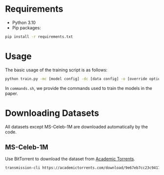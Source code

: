 # Requirements

- Python 3.10
- Pip packages:
```bash
pip install -r requirements.txt
```

# Usage

The basic usage of the training script is as follows:
```bash
python train.py -mc [model config] -dc [data config] -o [override options] -l [log directory]
```

In `commands.sh`, we provide the commands used to train the models in the paper.

# Downloading Datasets

All datasets except MS-Celeb-1M are downloaded automatically by the code.

## MS-Celeb-1M

Use BitTorrent to download the dataset from [Academic Torrents](https://academictorrents.com/details/9e67eb7cc23c9417f39778a8e06cca5e26196a97).
```bash
transmission-cli https://academictorrents.com/download/9e67eb7cc23c9417f39778a8e06cca5e26196a97.torrent -w data
```
